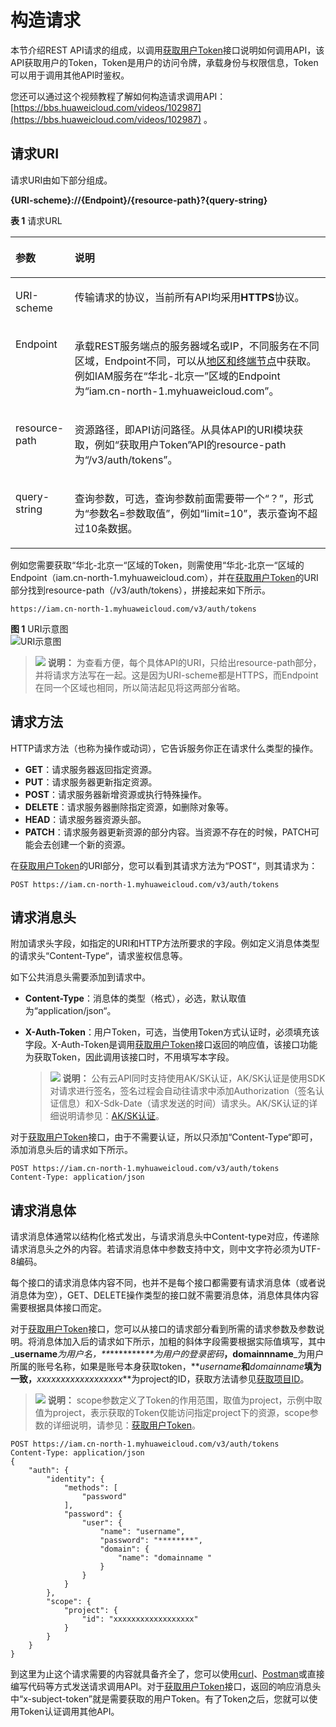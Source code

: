 # 构造请求<a name="iam_02_0008"></a>

本节介绍REST API请求的组成，以调用[获取用户Token](https://support.huaweicloud.com/zh-cn/api-iam/iam_30_0001.html)接口说明如何调用API，该API获取用户的Token，Token是用户的访问令牌，承载身份与权限信息，Token可以用于调用其他API时鉴权。

您还可以通过这个视频教程了解如何构造请求调用API：[https://bbs.huaweicloud.com/videos/102987](https://bbs.huaweicloud.com/videos/102987)  。

## 请求URI<a name="zh-cn_topic_0170917207_zh-cn_topic_0168405763_section1849899574"></a>

请求URI由如下部分组成。

**\{URI-scheme\}://\{**Endpoint**\}/\{resource-path\}?\{query-string\}**

**表 1**  请求URL

<a name="zh-cn_topic_0170917207_zh-cn_topic_0168405763_table442645372610"></a>
<table><thead align="left"><tr id="zh-cn_topic_0170917207_zh-cn_topic_0168405763_row15427253182617"><th class="cellrowborder" valign="top" width="18.790000000000003%" id="mcps1.2.3.1.1"><p id="zh-cn_topic_0170917207_zh-cn_topic_0168405763_p24271253182614"><a name="zh-cn_topic_0170917207_zh-cn_topic_0168405763_p24271253182614"></a><a name="zh-cn_topic_0170917207_zh-cn_topic_0168405763_p24271253182614"></a>参数</p>
</th>
<th class="cellrowborder" valign="top" width="81.21000000000001%" id="mcps1.2.3.1.2"><p id="zh-cn_topic_0170917207_zh-cn_topic_0168405763_p19427155318264"><a name="zh-cn_topic_0170917207_zh-cn_topic_0168405763_p19427155318264"></a><a name="zh-cn_topic_0170917207_zh-cn_topic_0168405763_p19427155318264"></a>说明</p>
</th>
</tr>
</thead>
<tbody><tr id="zh-cn_topic_0170917207_zh-cn_topic_0168405763_row104278530268"><td class="cellrowborder" valign="top" width="18.790000000000003%" headers="mcps1.2.3.1.1 "><p id="zh-cn_topic_0170917207_zh-cn_topic_0168405763_p44271053122619"><a name="zh-cn_topic_0170917207_zh-cn_topic_0168405763_p44271053122619"></a><a name="zh-cn_topic_0170917207_zh-cn_topic_0168405763_p44271053122619"></a>URI-scheme</p>
</td>
<td class="cellrowborder" valign="top" width="81.21000000000001%" headers="mcps1.2.3.1.2 "><p id="zh-cn_topic_0170917207_zh-cn_topic_0168405763_p11427453192617"><a name="zh-cn_topic_0170917207_zh-cn_topic_0168405763_p11427453192617"></a><a name="zh-cn_topic_0170917207_zh-cn_topic_0168405763_p11427453192617"></a>传输请求的协议，当前所有API均采用<strong id="zh-cn_topic_0170917207_zh-cn_topic_0168405763_b1626664512275"><a name="zh-cn_topic_0170917207_zh-cn_topic_0168405763_b1626664512275"></a><a name="zh-cn_topic_0170917207_zh-cn_topic_0168405763_b1626664512275"></a>HTTPS</strong>协议。</p>
</td>
</tr>
<tr id="zh-cn_topic_0170917207_zh-cn_topic_0168405763_row1142745318267"><td class="cellrowborder" valign="top" width="18.790000000000003%" headers="mcps1.2.3.1.1 "><p id="zh-cn_topic_0170917207_zh-cn_topic_0168405763_p1342765311266"><a name="zh-cn_topic_0170917207_zh-cn_topic_0168405763_p1342765311266"></a><a name="zh-cn_topic_0170917207_zh-cn_topic_0168405763_p1342765311266"></a>Endpoint</p>
</td>
<td class="cellrowborder" valign="top" width="81.21000000000001%" headers="mcps1.2.3.1.2 "><p id="zh-cn_topic_0170917207_zh-cn_topic_0168405763_p64278534269"><a name="zh-cn_topic_0170917207_zh-cn_topic_0168405763_p64278534269"></a><a name="zh-cn_topic_0170917207_zh-cn_topic_0168405763_p64278534269"></a>承载REST服务端点的服务器域名或IP，不同服务在不同区域，Endpoint不同，可以从<a href="https://developer.huaweicloud.com/endpoint?CSS" target="_blank" rel="noopener noreferrer">地区和终端节点</a>中获取。例如IAM服务在<span class="parmname" id="zh-cn_topic_0170917207_zh-cn_topic_0168405763_parmname161691327202815"><a name="zh-cn_topic_0170917207_zh-cn_topic_0168405763_parmname161691327202815"></a><a name="zh-cn_topic_0170917207_zh-cn_topic_0168405763_parmname161691327202815"></a>“华北-北京一”</span>区域的Endpoint为<span class="parmname" id="zh-cn_topic_0170917207_zh-cn_topic_0168405763_parmname6169162762813"><a name="zh-cn_topic_0170917207_zh-cn_topic_0168405763_parmname6169162762813"></a><a name="zh-cn_topic_0170917207_zh-cn_topic_0168405763_parmname6169162762813"></a>“iam.cn-north-1.myhuaweicloud.com”</span>。</p>
</td>
</tr>
<tr id="zh-cn_topic_0170917207_zh-cn_topic_0168405763_row94271453112615"><td class="cellrowborder" valign="top" width="18.790000000000003%" headers="mcps1.2.3.1.1 "><p id="zh-cn_topic_0170917207_zh-cn_topic_0168405763_p144271753182618"><a name="zh-cn_topic_0170917207_zh-cn_topic_0168405763_p144271753182618"></a><a name="zh-cn_topic_0170917207_zh-cn_topic_0168405763_p144271753182618"></a>resource-path</p>
</td>
<td class="cellrowborder" valign="top" width="81.21000000000001%" headers="mcps1.2.3.1.2 "><p id="zh-cn_topic_0170917207_zh-cn_topic_0168405763_p4427953122617"><a name="zh-cn_topic_0170917207_zh-cn_topic_0168405763_p4427953122617"></a><a name="zh-cn_topic_0170917207_zh-cn_topic_0168405763_p4427953122617"></a>资源路径，即API访问路径。从具体API的URI模块获取，例如<span class="parmname" id="zh-cn_topic_0170917207_zh-cn_topic_0168405763_parmname663013436287"><a name="zh-cn_topic_0170917207_zh-cn_topic_0168405763_parmname663013436287"></a><a name="zh-cn_topic_0170917207_zh-cn_topic_0168405763_parmname663013436287"></a>“获取用户Token”</span>API的resource-path为<span class="parmvalue" id="zh-cn_topic_0170917207_zh-cn_topic_0168405763_parmvalue176306433280"><a name="zh-cn_topic_0170917207_zh-cn_topic_0168405763_parmvalue176306433280"></a><a name="zh-cn_topic_0170917207_zh-cn_topic_0168405763_parmvalue176306433280"></a>“/v3/auth/tokens”</span>。</p>
</td>
</tr>
<tr id="zh-cn_topic_0170917207_zh-cn_topic_0168405763_row1991179192817"><td class="cellrowborder" valign="top" width="18.790000000000003%" headers="mcps1.2.3.1.1 "><p id="zh-cn_topic_0170917207_zh-cn_topic_0168405763_p1091217918289"><a name="zh-cn_topic_0170917207_zh-cn_topic_0168405763_p1091217918289"></a><a name="zh-cn_topic_0170917207_zh-cn_topic_0168405763_p1091217918289"></a>query-string</p>
</td>
<td class="cellrowborder" valign="top" width="81.21000000000001%" headers="mcps1.2.3.1.2 "><p id="zh-cn_topic_0170917207_zh-cn_topic_0168405763_p79121799283"><a name="zh-cn_topic_0170917207_zh-cn_topic_0168405763_p79121799283"></a><a name="zh-cn_topic_0170917207_zh-cn_topic_0168405763_p79121799283"></a>查询参数，可选，查询参数前面需要带一个<span class="parmname" id="zh-cn_topic_0170917207_zh-cn_topic_0168405763_parmname5182450132811"><a name="zh-cn_topic_0170917207_zh-cn_topic_0168405763_parmname5182450132811"></a><a name="zh-cn_topic_0170917207_zh-cn_topic_0168405763_parmname5182450132811"></a>“？”</span>，形式为<span class="parmname" id="zh-cn_topic_0170917207_zh-cn_topic_0168405763_parmname1718315019284"><a name="zh-cn_topic_0170917207_zh-cn_topic_0168405763_parmname1718315019284"></a><a name="zh-cn_topic_0170917207_zh-cn_topic_0168405763_parmname1718315019284"></a>“参数名=参数取值”</span>，例如<span class="parmname" id="zh-cn_topic_0170917207_zh-cn_topic_0168405763_parmname818314500282"><a name="zh-cn_topic_0170917207_zh-cn_topic_0168405763_parmname818314500282"></a><a name="zh-cn_topic_0170917207_zh-cn_topic_0168405763_parmname818314500282"></a>“limit=10”</span>，表示查询不超过10条数据。</p>
</td>
</tr>
</tbody>
</table>

例如您需要获取“华北-北京一“区域的Token，则需使用“华北-北京一“区域的Endpoint（iam.cn-north-1.myhuaweicloud.com），并在[获取用户Token](https://support.huaweicloud.com/zh-cn/api-iam/iam_30_0001.html)的URI部分找到resource-path（/v3/auth/tokens），拼接起来如下所示。

```
https://iam.cn-north-1.myhuaweicloud.com/v3/auth/tokens
```

**图 1**  URI示意图<a name="zh-cn_topic_0170917207_zh-cn_topic_0168405763_fig949762553218"></a>  
![](figures/URI示意图.png "URI示意图")

>![](public_sys-resources/icon-note.gif) **说明：** 
>为查看方便，每个具体API的URI，只给出resource-path部分，并将请求方法写在一起。这是因为URI-scheme都是HTTPS，而Endpoint在同一个区域也相同，所以简洁起见将这两部分省略。

## 请求方法<a name="zh-cn_topic_0170917207_zh-cn_topic_0168405763_section580035055419"></a>

HTTP请求方法（也称为操作或动词），它告诉服务你正在请求什么类型的操作。

-   **GET**：请求服务器返回指定资源。
-   **PUT**：请求服务器更新指定资源。
-   **POST**：请求服务器新增资源或执行特殊操作。
-   **DELETE**：请求服务器删除指定资源，如删除对象等。
-   **HEAD**：请求服务器资源头部。
-   **PATCH**：请求服务器更新资源的部分内容。当资源不存在的时候，PATCH可能会去创建一个新的资源。

在[获取用户Token](https://support.huaweicloud.com/zh-cn/api-iam/iam_30_0001.html)的URI部分，您可以看到其请求方法为“POST“，则其请求为：

```
POST https://iam.cn-north-1.myhuaweicloud.com/v3/auth/tokens
```

## 请求消息头<a name="zh-cn_topic_0170917207_zh-cn_topic_0168405763_section1454211155819"></a>

附加请求头字段，如指定的URI和HTTP方法所要求的字段。例如定义消息体类型的请求头“Content-Type“，请求鉴权信息等。

如下公共消息头需要添加到请求中。

-   **Content-Type**：消息体的类型（格式），必选，默认取值为“application/json“。
-   **X-Auth-Token**：用户Token，可选，当使用Token方式认证时，必须填充该字段。X-Auth-Token是调用[获取用户Token](https://support.huaweicloud.com/zh-cn/api-iam/iam_30_0001.html)接口返回的响应值，该接口功能为获取Token，因此调用该接口时，不用填写本字段。

    >![](public_sys-resources/icon-note.gif) **说明：** 
    >公有云API同时支持使用AK/SK认证，AK/SK认证是使用SDK对请求进行签名，签名过程会自动往请求中添加Authorization（签名认证信息）和X-Sdk-Date（请求发送的时间）请求头。AK/SK认证的详细说明请参见：[AK/SK认证](认证鉴权.md#iam_02_0510)。


对于[获取用户Token](https://support.huaweicloud.com/zh-cn/api-iam/iam_30_0001.html)接口，由于不需要认证，所以只添加“Content-Type“即可，添加消息头后的请求如下所示。

```
POST https://iam.cn-north-1.myhuaweicloud.com/v3/auth/tokens
Content-Type: application/json
```

## 请求消息体<a name="zh-cn_topic_0170917207_zh-cn_topic_0168405763_section14612192315587"></a>

请求消息体通常以结构化格式发出，与请求消息头中Content-type对应，传递除请求消息头之外的内容。若请求消息体中参数支持中文，则中文字符必须为UTF-8编码。

每个接口的请求消息体内容不同，也并不是每个接口都需要有请求消息体（或者说消息体为空），GET、DELETE操作类型的接口就不需要消息体，消息体具体内容需要根据具体接口而定。

对于[获取用户Token](https://support.huaweicloud.com/zh-cn/api-iam/iam_30_0001.html)接口，您可以从接口的请求部分看到所需的请求参数及参数说明。将消息体加入后的请求如下所示，加粗的斜体字段需要根据实际值填写，其中_**username**_为用户名，**_\*\*\*\*\*\*\*\*_**为用户的登录密码_**，domainnname**_为用户所属的账号名称，如果是账号本身获取token，**_username_**和**_domainname_**填为一致，**_xxxxxxxxxxxxxxxxxx_**为project的ID，获取方法请参见[获取项目ID](https://support.huaweicloud.com/api-css/css_03_0071.html)。

>![](public_sys-resources/icon-note.gif) **说明：** 
>scope参数定义了Token的作用范围，取值为project，示例中取值为project，表示获取的Token仅能访问指定project下的资源，scope参数的详细说明，请参见：[获取用户Token](https://support.huaweicloud.com/zh-cn/api-iam/iam_30_0001.html)。

```
POST https://iam.cn-north-1.myhuaweicloud.com/v3/auth/tokens
Content-Type: application/json
{
    "auth": {
        "identity": {
            "methods": [
                "password"
            ],
            "password": {
                "user": {
                    "name": "username",
                    "password": "********",
                    "domain": {
                        "name": "domainname "
                    }
                }
            }
        },
        "scope": {
            "project": {
                "id": "xxxxxxxxxxxxxxxxxx"
            }
        }
    }
}
```

到这里为止这个请求需要的内容就具备齐全了，您可以使用[curl](https://curl.haxx.se/)、[Postman](https://www.getpostman.com/)或直接编写代码等方式发送请求调用API。对于[获取用户Token](https://support.huaweicloud.com/zh-cn/api-iam/iam_30_0001.html)接口，返回的响应消息头中“x-subject-token”就是需要获取的用户Token。有了Token之后，您就可以使用Token认证调用其他API。

